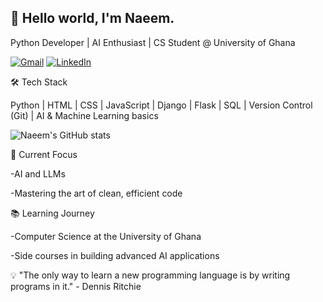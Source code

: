 ## 👋 Hello world, I'm Naeem.
Python Developer | AI Enthusiast | CS Student @ University of Ghana


<!-- Add more icons for your skills -->

[![Gmail](https://img.shields.io/badge/Gmail-D14836?style=for-the-badge&logo=gmail&logoColor=white)](mailto:naeemabdulaziz202@gmail.com)
[![LinkedIn](https://img.shields.io/badge/LinkedIn-0077B5?style=for-the-badge&logo=linkedin&logoColor=white)](https://www.linkedin.com/in/naeem-abdul-aziz-3b719223a/)

<!--
**naeemAbdul-Aziz/naeemAbdul-Aziz** is a ✨ _special_ ✨ repository because its `README.md` (this file) appears on your GitHub profile.

Here are some ideas to get you started:
🚀 About Me
- 💻 Crafting code and building the future, one line at a time. 
- 🌱 Currenlty diving deep into Django and Data science.
- 🔍 Exploring the world of AI and LLMs and their applications.
- 🤔 I’m looking for help with ...
- 💬 Ask me about Python, LLMs and Data science.
- 📫 How to reach me: naeemabdulaziz202@gmail.com
- 😄 Him/He
- ⚡ Fun fact: When I'm not coding, you'll find me at the gym!
-->

🛠️ Tech Stack


Python | HTML | CSS | JavaScript |
Django | Flask |
SQL | Version Control (Git) |
AI & Machine Learning basics

<!-- GitHub stats card -->
![Naeem's GitHub stats](https://github-readme-stats.vercel.app/api?username=naeemAbdul-Aziz&show_icons=true&theme=github_dark)

🔭 Current Focus

-AI and LLMs

-Mastering the art of clean, efficient code


📚 Learning Journey

-Computer Science at the University of Ghana 

-Side courses in building advanced AI applications

<!--![Your GitHub stats](https://github-readme-stats.vercel.app/api?username=naeemAbdul-Aziz&show_icons=true&theme=radical)-->


💡 "The only way to learn a new programming language is by writing programs in it." - Dennis Ritchie
